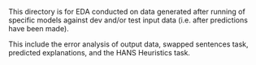 This directory is for EDA conducted on data generated after running of specific models against dev and/or test input data (i.e. after predictions have been made).

This include the error analysis of output data, swapped sentences task, predicted explanations, and the HANS Heuristics task.
